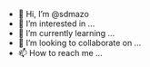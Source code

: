 - 👋 Hi, I’m @sdmazo
- 👀 I’m interested in ...
- 🌱 I’m currently learning ...
- 💞️ I’m looking to collaborate on ...
- 📫 How to reach me ...

<!---
sdmazo/sdmazo is a ✨ special ✨ repository because its `README.md` (this file) appears on your GitHub profile.
You can click the Preview link to take a look at your changes.
--->
